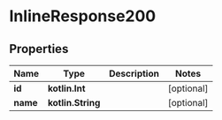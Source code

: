 
# InlineResponse200

## Properties
Name | Type | Description | Notes
------------ | ------------- | ------------- | -------------
**id** | **kotlin.Int** |  |  [optional]
**name** | **kotlin.String** |  |  [optional]



